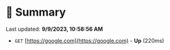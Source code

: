 # 📖 Summary
Last updated: **9/9/2023, 10:58:56 AM**

- `GET` [https://google.com](https://google.com) - **Up** (220ms)

